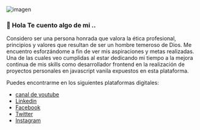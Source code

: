 ![imagen](https://lh3.googleusercontent.com/6Ylelk0cuqtpn--IsJT5MCAMsGAN6dZYOTxGhrqCS4rHpUEs8VgbBIGlB5Z3IBCCVe2mVrMM5HPozVOeoW_LnLxhCy2zYAU1bruadP1Afyv0cjeW9enuXIp34z1tN0pGcpCF8YT2nDyJzU8f2QIiveQf3zQsa2_IhP5BQxueVgwIdB03a9WWmkbxsfqPFvn1Ie7Kw6GucQU-HT-mhHgy942mx-nYV1wnhaLEHQRW6G75A9K5m8Lgn_FelrAVKmAchS6fc0h7cznA2B-2jdRujuyT0i-cvok_HGFS6W31ey3lIFOJbxIFHWWn6qcHYLxO_A8ZToyAmY2hxG3y-L7IQpo8jEK3kscSEpXDlkYZT_5KQtgYv6_wYDmkLpWDYXsNQqDkZTYYshqV5uTjMirYWA2bT0Zrbz_Fe38gHKKU1z1_EtBjMsR_S8Q4CKf3LOQRpGvqcf-l34PCYm5YFxNeG693HY1gWQtbxNhK9Df5_dRFzF8FZaZcS1XbSjFM_JJcXRb4u6c2XB0p10h_j9NXiV4HM82N6ugFLcajoRBjrsER3KMrEFdrYrfNnDF0RKnJTzzICKzlBDFKrEykhJ3pAruHnYZcVZePy5DIxNDF3ub2ogMoSU8v95hYuenLCrd6gENfB1-lN6COR86mOEtFsPvBqCdoI4M4eSOyZKF6ckU1xXgw9_tVB9mb-qQV6yQ=w1213-h456-no?authuser=0)


### 👋 Hola Te cuento algo de mi .. 
Considero ser una persona honrada que valora la ética profesional, principios y valores que resultan de ser un hombre temeroso de Dios. Me encuentro esforzándome a fin de ver mis aspiraciones y metas realizadas. Una de las cuales veo cumplidas al estar dedicando mi tiempo a la mejora continua de mis skills como desarrollador frontend en la realización de proyectos personales en javascript vanila expuestos en esta plataforma.

Puedes encontrarme en los siguientes plataformas digitales:
  - [canal de youtube](https://www.youtube.com/channel/UCcCZrn84mOAdVAtmfZFuAbg/videos?view_as=subscriber "Canal de youtube personal")
  - [Linkedin](https://www.linkedin.com/in/jefersondextrebarrientos/ "Linkedin personal")
  - [Facebook](https://www.facebook.com/JefersonJadex/ "Facebook personal")
  - [Twitter](https://twitter.com/JadexDextre "Twitter personal")
  - [Instagram](https://www.instagram.com/jefersondextre_jadex/?hl=es-la "Instagram personal")



<!--
**jefersondextre/jefersondextre** is a ✨ _special_ ✨ repository because its `README.md` (this file) appears on your GitHub profile.

Here are some ideas to get you started:

- 🔭 I’m currently working on ...
- 🌱 I’m currently learning ...
- 👯 I’m looking to collaborate on ...
- 🤔 I’m looking for help with ...
- 💬 Ask me about ...
- 📫 How to reach me: ...
- 😄 Pronouns: ...
- ⚡ Fun fact: ...
-->
